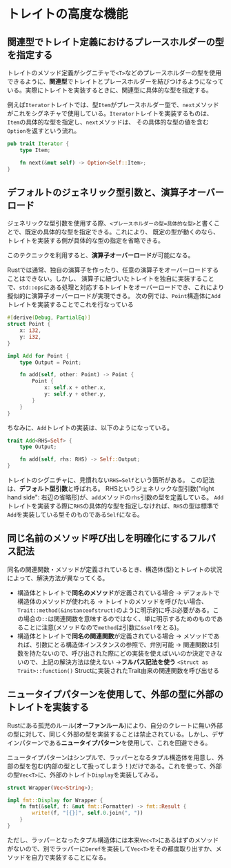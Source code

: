 # トレイトの高度な機能



 ## 関連型でトレイト定義におけるプレースホルダーの型を指定する

トレイトのメソッド定義がシグニチャで`<T>`などのプレースホルダーの型を使用できるように、**関連型**でトレイトとプレースホルダーを結びつけるようになっている。実際にトレイトを実装するときに、関連型に具体的な型を指定する。

例えば`Iterator`トレイトでは、型`Item`がプレースホルダー型で、`next`メソッドがこれをシグネチャで使用している。`Iterator`トレイトを実装するものは、`Item`の具体的な型を指定し、`next`メソッドは、 その具体的な型の値を含む`Option`を返すという流れ。

```rust
pub trait Iterator {
    type Item;

    fn next(&mut self) -> Option<Self::Item>;
}
```



## デフォルトのジェネリック型引数と、演算子オーバーロード

ジェネリックな型引数を使用する際、`<プレースホルダーの型=具体的な型>`と書くことで、既定の具体的な型を指定できる。これにより、 既定の型が動くのなら、トレイトを実装する側が具体的な型の指定を省略できる。

このテクニックを利用すると、**演算子オーバーロード**が可能になる。

Rustでは通常、独自の演算子を作ったり、任意の演算子をオーバーロードすることはできない。しかし、 演算子に紐づいたトレイトを独自に実装することで、`std::ops`にある処理と対応するトレイトをオーバーロードでき、これにより擬似的に演算子オーバーロードが実現できる。 次の例では、`Point`構造体に`Add`トレイトを実装することでこれを行なっている

```rust
#[derive(Debug, PartialEq)]
struct Point {
    x: i32,
    y: i32,
}

impl Add for Point {
    type Output = Point;

    fn add(self, other: Point) -> Point {
        Point {
            x: self.x + other.x,
            y: self.y + other.y,
        }
    }
}
```

ちなみに、`Add`トレイトの実装は、以下のようになっている。

```rust
trait Add<RHS=Self> {
    type Output;

    fn add(self, rhs: RHS) -> Self::Output;
}
```

トレイトのシグニチャに、見慣れない`RHS=Self`という箇所がある。
この記法は、**デフォルト型引数**と呼ばれる。 RHSというジェネリックな型引数("right hand side": 右辺の省略形)が、`add`メソッドの`rhs`引数の型を定義している。 `Add`トレイトを実装する際に`RHS`の具体的な型を指定しなければ、`RHS`の型は標準で`Add`を実装している型そのものである`Self`になる。



## 同じ名前のメソッド呼び出しを明確化にするフルパス記法

同名の関連関数・メソッドが定義されているとき、構造体(型)とトレイトの状況によって、解決方法が異なってくる。

- 構造体とトレイトで**同名のメソッド**が定義されている場合
  → デフォルトで構造体のメソッドが使われる
  → トレイトのメソッドを呼びたい場合、`Trait::method(&instanceofstruct)`のように明示的に呼ぶ必要がある。この場合の`::`は関連関数を意味するのではなく、単に明示するためのものであることに注意(メソッドなので`method`は引数に`&self`をとる)。
- 構造体とトレイトで**同名の関連関数**が定義されている場合
  → メソッドであれば、引数にとる構造体インスタンスの参照で、弁別可能
  → 関連関数は引数を持たないので、呼び出された際にどの実装を使えばいいのか決定できないので、上記の解決方法は使えない
  →**フルパス記法を使う** `<Struct as Trait>::function()`  Structに実装されたTrait由来の関連関数を呼び出せる



## ニュータイプパターンを使用して、外部の型に外部のトレイトを実装する

Rustにある孤児のルール(**オーファンルール**)により、自分のクレートに無い外部の型に対して、同じく外部の型を実装することは禁止されている。しかし、デザインパターンである**ニュータイプパターン**を使用して、これを回避できる。

ニュータイプパターンはシンプルで、ラッパーとなるタプル構造体を用意し、外部の型を包む(内部の型として扱ってしまう！)だけである。これを使って、外部の型`Vec<T>`に、外部のトレイト`Display`を実装してみる。

```rust
struct Wrapper(Vec<String>);

impl fmt::Display for Wrapper {
    fn fmt(&self, f: &mut fmt::Formatter) -> fmt::Result {
        write!(f, "[{}]", self.0.join(", "))
    }
}
```

ただし、ラッパーとなったタプル構造体には本来`Vec<T>`にあるはずのメソッドがないので、別でラッパーに`Deref`を実装して`Vec<T>`をその都度取り出すか、メソッドを自力で実装することになる。

